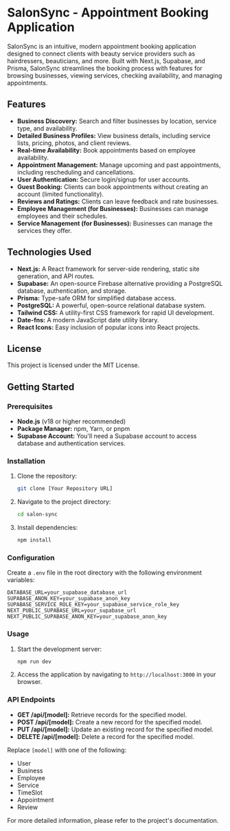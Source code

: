 # SalonSync - Appointment Booking Application

SalonSync is an intuitive, modern appointment booking application designed to connect clients with beauty service providers such as hairdressers, beauticians, and more. Built with Next.js, Supabase, and Prisma, SalonSync streamlines the booking process with features for browsing businesses, viewing services, checking availability, and managing appointments.

## Features

- **Business Discovery:** Search and filter businesses by location, service type, and availability.
- **Detailed Business Profiles:** View business details, including service lists, pricing, photos, and client reviews.
- **Real-time Availability:** Book appointments based on employee availability.
- **Appointment Management:** Manage upcoming and past appointments, including rescheduling and cancellations.
- **User Authentication:** Secure login/signup for user accounts.
- **Guest Booking:** Clients can book appointments without creating an account (limited functionality).
- **Reviews and Ratings:** Clients can leave feedback and rate businesses.
- **Employee Management (for Businesses):** Businesses can manage employees and their schedules.
- **Service Management (for Businesses):** Businesses can manage the services they offer.

## Technologies Used

- **Next.js:** A React framework for server-side rendering, static site generation, and API routes.
- **Supabase:** An open-source Firebase alternative providing a PostgreSQL database, authentication, and storage.
- **Prisma:** Type-safe ORM for simplified database access.
- **PostgreSQL:** A powerful, open-source relational database system.
- **Tailwind CSS:** A utility-first CSS framework for rapid UI development.
- **Date-fns:** A modern JavaScript date utility library.
- **React Icons:** Easy inclusion of popular icons into React projects.

## License

This project is licensed under the MIT License.

## Getting Started

### Prerequisites

- **Node.js** (v18 or higher recommended)
- **Package Manager:** npm, Yarn, or pnpm
- **Supabase Account:** You'll need a Supabase account to access database and authentication services.

### Installation

1. Clone the repository:
   ```bash
   git clone [Your Repository URL]
   ```

2. Navigate to the project directory:
   ```bash
   cd salon-sync
   ```

3. Install dependencies:
   ```bash
   npm install
   ```

### Configuration

Create a `.env` file in the root directory with the following environment variables:
```env
DATABASE_URL=your_supabase_database_url
SUPABASE_ANON_KEY=your_supabase_anon_key
SUPABASE_SERVICE_ROLE_KEY=your_supabase_service_role_key
NEXT_PUBLIC_SUPABASE_URL=your_supabase_url
NEXT_PUBLIC_SUPABASE_ANON_KEY=your_supabase_anon_key
```

### Usage

1. Start the development server:
   ```bash
   npm run dev
   ```

2. Access the application by navigating to `http://localhost:3000` in your browser.

### API Endpoints

- **GET /api/[model]:** Retrieve records for the specified model.
- **POST /api/[model]:** Create a new record for the specified model.
- **PUT /api/[model]:** Update an existing record for the specified model.
- **DELETE /api/[model]:** Delete a record for the specified model.

Replace `[model]` with one of the following:
- User
- Business
- Employee
- Service
- TimeSlot
- Appointment
- Review

For more detailed information, please refer to the project's documentation. 
